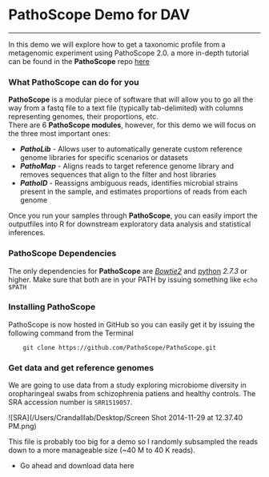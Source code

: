 # PathoScope Demo for DAV
-------------------------

In this demo we will explore how to get a taxonomic profile from a metagenomic experiment using PathoScope 2.0. a more in-depth tutorial can be found in the **PathoScope** repo [here](https://github.com/PathoScope/PathoScope/raw/master/pathoscope2.0_v0.02_tutorial.pdf)

### What PathoScope can do for you
**PathoScope** is a modular piece of software that will allow you to go all the way from a fastq file to a text file (typically tab-delimited) with columns representing genomes, their proportions, etc.  
There are 6 **PathoScope modules**, however, for this demo we will focus on the three most important ones:
- ***PathoLib*** - Allows user to automatically generate custom reference genome libraries for specific scenarios or datasets
- ***PathoMap*** - Aligns reads to target reference genome library and removes sequences that align to the filter and host libraries
- ***PathoID*** - Reassigns ambiguous reads, identifies microbial strains present in the sample, and estimates proportions of reads from each genome  

Once you run your samples through **PathoScope**, you can easily import the outputfiles into R for downstream exploratory data analysis and statistical inferences.

### PathoScope Dependencies
The only dependencies for **PathoScope** are [*Bowtie2*](http://bowtie-bio.sourceforge.net/bowtie2/index.shtml) and [python](https://www.python.org) *2.7.3* or higher. Make sure that both are in your PATH by issuing something like `echo $PATH`

### Installing PathoScope
PathoScope is now hosted in GitHub so you can easily get it by issuing the following command from the Terminal  

		git clone https://github.com/PathoScope/PathoScope.git

### Get data and get reference genomes
We are going to use data from a study exploring microbiome diversity in oropharingeal swabs from schizophrenia patiens and healthy controls. The SRA accession number is `SRR1519057`. 

![SRA](/Users/Crandalllab/Desktop/Screen Shot 2014-11-29 at 12.37.40 PM.png)

This file is probably too big for a demo so I randomly subsampled the reads down to a more manageable size (~40 M to 40 K reads).

- Go ahead and download data here 